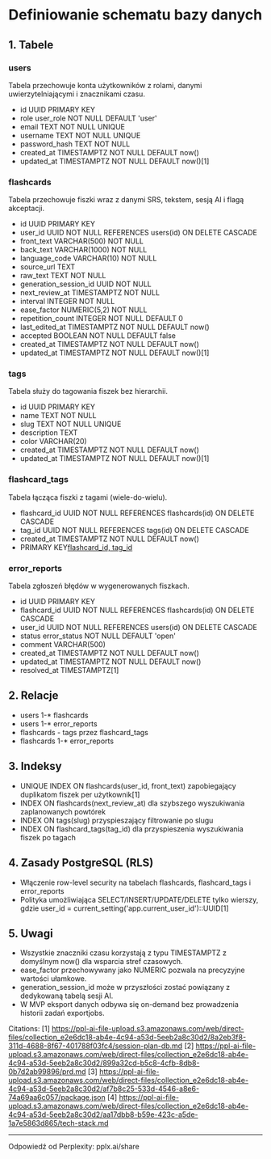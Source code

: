 # Definiowanie schematu bazy danych

## 1. Tabele

### users  

Tabela przechowuje konta użytkowników z rolami, danymi uwierzytelniającymi i znacznikami czasu.  

- id UUID PRIMARY KEY  
- role user_role NOT NULL DEFAULT 'user'  
- email TEXT NOT NULL UNIQUE  
- username TEXT NOT NULL UNIQUE  
- password_hash TEXT NOT NULL  
- created_at TIMESTAMPTZ NOT NULL DEFAULT now()  
- updated_at TIMESTAMPTZ NOT NULL DEFAULT now()[1]

### flashcards  

Tabela przechowuje fiszki wraz z danymi SRS, tekstem, sesją AI i flagą akceptacji.  

- id UUID PRIMARY KEY  
- user_id UUID NOT NULL REFERENCES users(id) ON DELETE CASCADE  
- front_text VARCHAR(500) NOT NULL  
- back_text VARCHAR(1000) NOT NULL  
- language_code VARCHAR(10) NOT NULL  
- source_url TEXT  
- raw_text TEXT NOT NULL  
- generation_session_id UUID NOT NULL  
- next_review_at TIMESTAMPTZ NOT NULL  
- interval INTEGER NOT NULL  
- ease_factor NUMERIC(5,2) NOT NULL  
- repetition_count INTEGER NOT NULL DEFAULT 0  
- last_edited_at TIMESTAMPTZ NOT NULL DEFAULT now()  
- accepted BOOLEAN NOT NULL DEFAULT false  
- created_at TIMESTAMPTZ NOT NULL DEFAULT now()  
- updated_at TIMESTAMPTZ NOT NULL DEFAULT now()[1]

### tags  

Tabela służy do tagowania fiszek bez hierarchii.  

- id UUID PRIMARY KEY  
- name TEXT NOT NULL  
- slug TEXT NOT NULL UNIQUE  
- description TEXT  
- color VARCHAR(20)  
- created_at TIMESTAMPTZ NOT NULL DEFAULT now()  
- updated_at TIMESTAMPTZ NOT NULL DEFAULT now()[1]

### flashcard_tags  

Tabela łącząca fiszki z tagami (wiele-do-wielu).  

- flashcard_id UUID NOT NULL REFERENCES flashcards(id) ON DELETE CASCADE  
- tag_id UUID NOT NULL REFERENCES tags(id) ON DELETE CASCADE  
- created_at TIMESTAMPTZ NOT NULL DEFAULT now()  
- PRIMARY KEY[flashcard_id, tag_id](1)

### error_reports  

Tabela zgłoszeń błędów w wygenerowanych fiszkach.  

- id UUID PRIMARY KEY  
- flashcard_id UUID NOT NULL REFERENCES flashcards(id) ON DELETE CASCADE  
- user_id UUID NOT NULL REFERENCES users(id) ON DELETE CASCADE  
- status error_status NOT NULL DEFAULT 'open'  
- comment VARCHAR(500)  
- created_at TIMESTAMPTZ NOT NULL DEFAULT now()  
- updated_at TIMESTAMPTZ NOT NULL DEFAULT now()  
- resolved_at TIMESTAMPTZ[1]

## 2. Relacje  

- users 1-* flashcards  
- users 1-* error_reports  
- flashcards *-* tags przez flashcard_tags  
- flashcards 1-* error_reports  

## 3. Indeksy  

- UNIQUE INDEX ON flashcards(user_id, front_text) zapobiegający duplikatom fiszek per użytkownik[1]  
- INDEX ON flashcards(next_review_at) dla szybszego wyszukiwania zaplanowanych powtórek  
- INDEX ON tags(slug) przyspieszający filtrowanie po slugu  
- INDEX ON flashcard_tags(tag_id) dla przyspieszenia wyszukiwania fiszek po tagach  

## 4. Zasady PostgreSQL (RLS)  

- Włączenie row-level security na tabelach flashcards, flashcard_tags i error_reports  
- Polityka umożliwiająca SELECT/INSERT/UPDATE/DELETE tylko wierszy, gdzie user_id = current_setting('app.current_user_id')::UUID[1]  

## 5. Uwagi  

- Wszystkie znaczniki czasu korzystają z typu TIMESTAMPTZ z domyślnym now() dla wsparcia stref czasowych.  
- ease_factor przechowywany jako NUMERIC pozwala na precyzyjne wartości ułamkowe.  
- generation_session_id może w przyszłości zostać powiązany z dedykowaną tabelą sesji AI.  
- W MVP eksport danych odbywa się on-demand bez prowadzenia historii zadań exportjobs.

Citations:
[1] <https://ppl-ai-file-upload.s3.amazonaws.com/web/direct-files/collection_e2e6dc18-ab4e-4c94-a53d-5eeb2a8c30d2/8a2eb3f8-311d-4688-8f67-401788f03fc4/session-plan-db.md>
[2] <https://ppl-ai-file-upload.s3.amazonaws.com/web/direct-files/collection_e2e6dc18-ab4e-4c94-a53d-5eeb2a8c30d2/899a32cd-b5c8-4cfb-8db8-0b7d2ab99896/prd.md>
[3] <https://ppl-ai-file-upload.s3.amazonaws.com/web/direct-files/collection_e2e6dc18-ab4e-4c94-a53d-5eeb2a8c30d2/af7b8c25-533d-4546-a8e6-74a69aa6c057/package.json>
[4] <https://ppl-ai-file-upload.s3.amazonaws.com/web/direct-files/collection_e2e6dc18-ab4e-4c94-a53d-5eeb2a8c30d2/aa17dbb8-b59e-423c-a5de-1a7e5863d865/tech-stack.md>

---
Odpowiedź od Perplexity: pplx.ai/share
